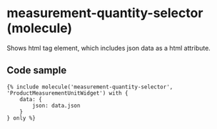 # measurement-quantity-selector (molecule)

Shows html tag element, which includes json data as a html attribute.

## Code sample 

```
{% include molecule('measurement-quantity-selector', 'ProductMeasurementUnitWidget') with {
    data: {
        json: data.json
    }
} only %}
```
